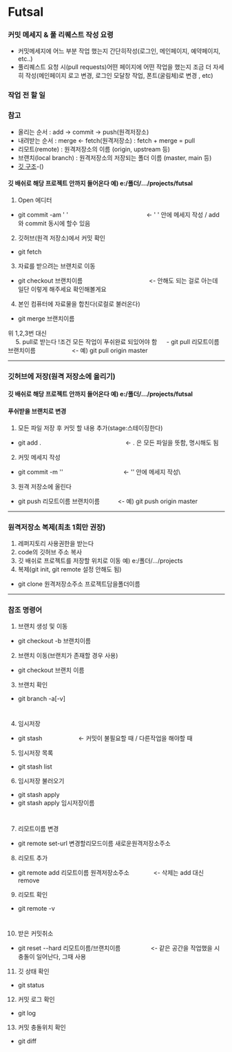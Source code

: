 # Futsal


### 커밋 메세지 & 풀 리퀘스트 작성 요령
- 커밋메세지에 어느 부분 작업 했는지 간단히작성(로그인, 메인페이지, 예약페이지, etc..)
- 풀리퀘스트 요청 시(pull requests)어떤 페이지에 어떤 작업을 했는지 조금 더 자세히 작성(메인페이지 로고 변경, 로그인 모달창 작업, 폰트(굴림체)로 변경 , etc)  
### 작업 전 할 일
### 참고
 - 올리는 순서   : add -> commit -> push(원격저장소)
 - 내려받는 순서 : merge <- fetch(원격저장소) : fetch + merge = pull
 - 리모트(remote) : 원격저장소의 이름 (origin, upstream 등)
 - 브랜치(local branch) : 원격저장소의 저장되는 폴더 이름 (master, main 등)
 - [깃 구조](https://ibb.co/ZJQT936)-()
  
#### 깃 배쉬로 해당 프로젝트 안까지 들어온다 예) e:/폴더/.../projects/futsal
  1. Open 에디터
   - git commit -am ' '　　　　　　　　　　　　　<- ' ' 안에 메세지 작성 / add 와 commit 동시에 할수 있음
  2. 깃허브(원격 저장소)에서 커밋 확인
   - git fetch
  3. 자료를 받으려는 브랜치로 이동
   - git checkout 브랜치이름　　　　　　　　　　　<- 안해도 되는 걸로 아는데 일단 이렇게 해주세요 확인해볼게요
  4. 본인 컴퓨터에 자료물을 합친다(로컬로 불러온다)
   - git merge 브랜치이름
  
  위 1,2,3번 대신  
  　 5. pull로 받는다 !조건 모든 작업이 푸쉬완료 되있어야 함
 　  - git pull 리모트이름 브랜치이름　　　　　　<- 예) git pull origin master 
  
 ---
  
### 깃허브에 저장(원격 저장소에 올리기)
#### 깃 배쉬로 해당 프로젝트 안까지 들어온다 예) e:/폴더/.../projects/futsal
#### 푸쉬받을 브랜치로 변경
 1. 모든 파일 저장 후 커밋 할 내용 추가(stage:스테이징한다)
  - git add .　　　　　　　　　　　　　　<- . 은 모든 파일을 뜻함, 명시해도 됨
 2. 커밋 메세지 작성
  - git commit -m ''　　　　　　　　　　<- '' 안에 메세지 작성\
 3. 원격 저장소에 올린다
  - git push 리모트이름 브랜치이름　　　<- 예) git push origin master
  
 ---
  
### 원격저장소 복제(최초 1회만 권장)
 1. 레퍼지토리 사용권한을 받는다
 2. code의 깃허브 주소 복사
 3. 깃 배쉬로 프로젝트를 저장할 위치로 이동 예) e:/폴더/.../projects
 4. 복제(git init, git remote 설정 안해도 됨)
  - git clone 원격저장소주소 프로젝트담을폴더이름
    
---
  
### 참조 명령어
 1. 브랜치 생성 및 이동
  - git checkout -b 브랜치이름
 2. 브랜치 이동(브랜치가 존재할 경우 사용)
  - git checkout 브랜치 이름
 3. 브랜치 확인
  - git branch -a[-v]  
#
 4. 임시저장
  - git stash　　　　　　<- 커밋이 불필요할 때 / 다른작업을 해야할 때
 5. 임시저장 목록
  - git stash list
 6. 임시저장 불러오기
  - git stash apply
  - git stash apply 임시저장이름  
#
 7. 리모트이름 변경
  - git remote set-url 변경할리모드이름 새로운원격저장소주소
 8. 리모트 추가
  - git remote add 리모트이름 원격저장소주소　　　　<- 삭제는 add 대신 remove
 9. 리모트 확인
  - git remote -v
#
 10. 받은 커밋취소
  - git reset --hard 리모트이름/브랜치이름　　　　　<- 같은 공간을 작업했을 시 충돌이 일어난다, 그때 사용
 11. 깃 상태 확인
  - git status
 12. 커밋 로그 확인
  - git log
 13. 커밋 충돌위치 확인
  - git diff
